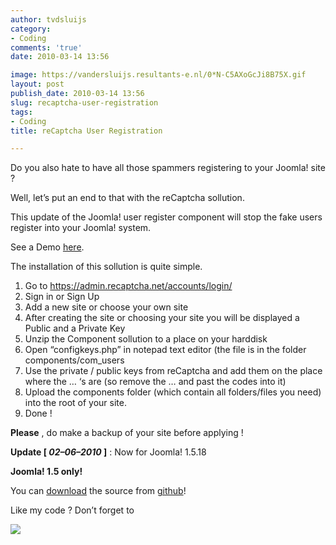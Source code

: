 ```yaml
---
author: tvdsluijs
category:
- Coding
comments: 'true'
date: 2010-03-14 13:56

image: https://vandersluijs.resultants-e.nl/0*N-C5AXoGcJi8B75X.gif
layout: post
publish_date: 2010-03-14 13:56
slug: recaptcha-user-registration
tags:
- Coding
title: reCaptcha User Registration

---
```

Do you also hate to have all those spammers registering to your Joomla! site ?

Well, let’s put an end to that with the reCaptcha sollution.

This update of the Joomla! user register component will stop the fake users
register into your Joomla! system.

See a Demo
[here](http://demos.gebruikmaar.nl/joomla/index.php?option=com_user&view=register).

The installation of this sollution is quite simple.

  1. Go to <https://admin.recaptcha.net/accounts/login/>
  2. Sign in or Sign Up
  3. Add a new site or choose your own site
  4. After creating the site or choosing your site you will be displayed a Public and a Private Key
  5. Unzip the Component sollution to a place on your harddisk
  6. Open “configkeys.php” in notepad text editor (the file is in the folder components/com_users
  7. Use the private / public keys from reCaptcha and add them on the place where the … ‘s are (so remove the … and past the codes into it)
  8. Upload the components folder (which contain all folders/files you need) into the root of your site.
  9. Done !

 **Please** , do make a backup of your site before applying !

 **Update [ _02–06–2010_ ]** : Now for Joomla! 1.5.18

 **Joomla! 1.5 only!**  
  
You can [download](https://github.com/tvdsluijs/Joomla-recaptcha-users) the
source from [github](https://github.com/tvdsluijs/Joomla-recaptcha-users)!  
  
Like my code ? Don’t forget to

![](https://vandersluijs.resultants-e.nl/0*N-C5AXoGcJi8B75X.gif)

